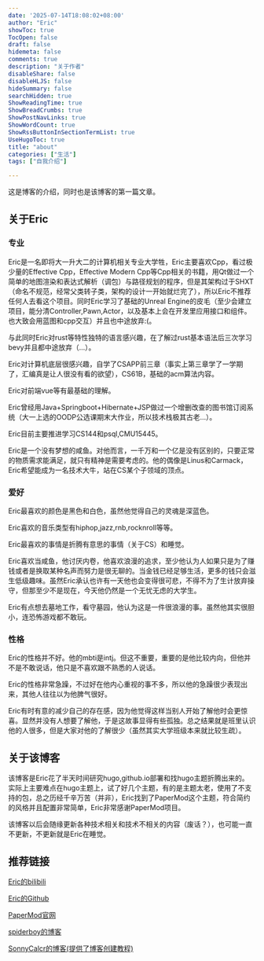 ```yaml
---
date: '2025-07-14T18:08:02+08:00'
author: "Eric"
showToc: true
TocOpen: false
draft: false
hidemeta: false
comments: true
description: "关于作者"
disableShare: false
disableHLJS: false
hideSummary: false
searchHidden: true
ShowReadingTime: true
ShowBreadCrumbs: true
ShowPostNavLinks: true
ShowWordCount: true
ShowRssButtonInSectionTermList: true
UseHugoToc: true
title: "about"
categories: ["生活"]
tags: ["自我介绍"]

---
```


这是博客的介绍，同时也是该博客的第一篇文章。

## 关于Eric

### 专业

Eric是一名即将大一升大二的计算机相关专业大学牲，Eric主要喜欢Cpp，看过极少量的Effective Cpp，Effective Modern Cpp等Cpp相关的书籍，用Qt做过一个简单的地图渲染和表达式解析（调包）与路径规划的程序，但是其架构过于SHXT（命名不规范，经常父类转子类，架构的设计一开始就烂完了），所以Eric不推荐任何人去看这个项目。同时Eric学习了基础的Unreal Engine的皮毛（至少会建立项目，能分清Controller,Pawn,Actor，以及基本上会在开发里应用接口和组件。也大致会用蓝图和cpp交互）并且也中途放弃:(。

与此同时Eric对rust等特性独特的语言感兴趣，在了解过rust基本语法后三次学习bevy并且都中途放弃（...）。

Eric对计算机底层很感兴趣，自学了CSAPP前三章（事实上第三章学了一学期了，汇编真是让人很没有看的欲望），CS61B，基础的acm算法内容。

Eric对前端vue等有最基础的理解。

Eric曾经用Java+Springboot+Hibernate+JSP做过一个增删改查的图书馆订阅系统（大一上选的OODP公选课期末大作业，所以技术栈极其古老...）。

Eric目前主要推进学习CS144和psql,CMU15445。

Eric是一个没有梦想的咸鱼。对他而言，一千万和一个亿是没有区别的，只要正常的物质需求能满足，就只有精神是需要考虑的。他的偶像是Linus和Carmack，Eric希望能成为一名技术大牛，站在CS某个子领域的顶点。

### 爱好

Eric最喜欢的颜色是黑色和白色，虽然他觉得自己的灵魂是深蓝色。

Eric喜欢的音乐类型有hiphop,jazz,rnb,rocknroll等等。

Eric最喜欢的事情是折腾有意思的事情（关于CS）和睡觉。

Eric喜欢当咸鱼，他讨厌内卷，他喜欢浪漫的追求，至少他认为人如果只是为了赚钱或者是换取某种名声而努力是很无聊的。当金钱已经足够生活，更多的钱只会滋生低级趣味。虽然Eric承认也许有一天他也会变得很可悲，不得不为了生计放弃操守，但那至少不是现在，今天他仍然是一个无忧无虑的大学生。

Eric有点想去墓地工作，看守墓园，他认为这是一件很浪漫的事。虽然他其实很胆小，连恐怖游戏都不敢玩。

### 性格

Eric的性格并不好。他的mbti是intj。但这不重要，重要的是他比较内向，但他并不是不敢说话，他只是不喜欢跟不熟悉的人说话。

Eric的性格非常急躁，不过好在他内心重视的事不多，所以他的急躁很少表现出来，其他人往往以为他脾气很好。

Eric有时有意的减少自己的存在感，因为他觉得这样当别人开始了解他时会更惊喜。显然并没有人想要了解他，于是这故事显得有些孤独。总之结果就是班里认识他的人很多，但是大家对他的了解很少（虽然其实大学班级本来就比较生疏）。

## 关于该博客

该博客是Eric花了半天时间研究hugo,github.io部署和找hugo主题折腾出来的。
实际上主要难点在hugo主题上，试了好几个主题，有的是主题太老，使用了不支持的包，总之历经千辛万苦（并非），Eric找到了PaperMod这个主题，符合简约的风格并且配置非常简单，Eric非常感谢PaperMod项目。

该博客以后会随缘更新各种技术相关和技术不相关的内容（废话？），也可能一直不更新，不更新就是Eric在睡觉。

## 推荐链接

[Eric的bilibili](https://space.bilibilihttps://sonnycalcr.github.io/.com/399635219)

[Eric的Github](https://github.com/2667783575/)

[PaperMod官网](https://themes.gohugo.io/themes/hugo-papermod/)

[spiderboy的博客](https://superspiderboy.github.io/)

[SonnyCalcr的博客(提供了博客创建教程)](https://sonnycalcr.github.io/)  